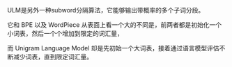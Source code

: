 ULM是另外一种subword分隔算法，它能够输出带概率的多个子词分段。

它和 BPE 以及 WordPiece 从表面上看一个大的不同是，前两者都是初始化一个小词表，然后一个个增加到限定的词汇量，


而 Unigram Language Model 却是先初始一个大词表，接着通过语言模型评估不断减少词表，直到限定词汇量。
